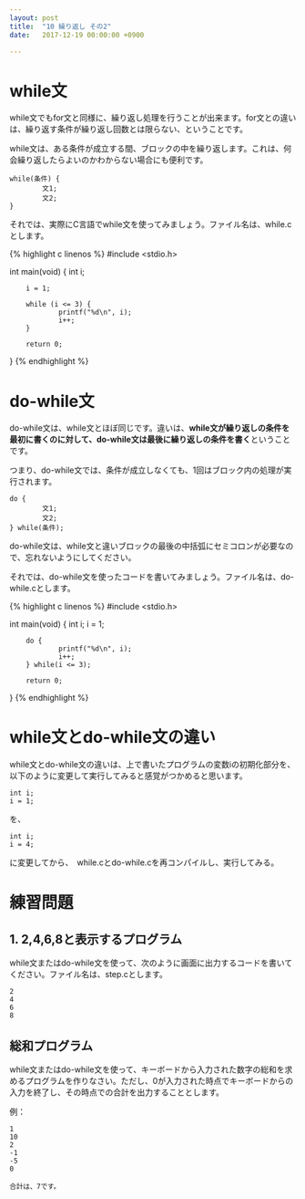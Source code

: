 ```yaml
---
layout: post
title:  "10 繰り返し その2"
date:   2017-12-19 00:00:00 +0900

---
```


# while文
while文でもfor文と同様に、繰り返し処理を行うことが出来ます。for文との違いは、繰り返す条件が繰り返し回数とは限らない、ということです。

while文は、ある条件が成立する間、ブロックの中を繰り返します。これは、何会繰り返したらよいのかわからない場合にも便利です。


```
while(条件) {
        文1;
        文2;
}
```

それでは、実際にC言語でwhile文を使ってみましょう。ファイル名は、while.cとします。

{% highlight c linenos %}
#include <stdio.h>

int main(void)
{
        int i;

        i = 1;

        while (i <= 3) {
                printf("%d\n", i);
                i++;
        }

        return 0;
}
{% endhighlight %}


# do-while文
do-while文は、while文とほぼ同じです。違いは、**while文が繰り返しの条件を最初に書くのに対して、do-while文は最後に繰り返しの条件を書く**ということです。

つまり、do-while文では、条件が成立しなくても、1回はブロック内の処理が実行されます。

```
do {
        文1;
        文2;
} while(条件);
```

do-while文は、while文と違いブロックの最後の中括弧にセミコロンが必要なので、忘れないようにしてください。

それでは、do-while文を使ったコードを書いてみましょう。ファイル名は、do-while.cとします。

{% highlight c linenos %}
#include <stdio.h>

int main(void)
{
        int i;
        i = 1;

        do {
                printf("%d\n", i);
                i++;
        } while(i <= 3);

        return 0;
}
{% endhighlight %}


# while文とdo-while文の違い
while文とdo-while文の違いは、上で書いたプログラムの変数iの初期化部分を、以下のように変更して実行してみると感覚がつかめると思います。

```
int i;
i = 1;
```

を、

```
int i;
i = 4;
```

に変更してから、　while.cとdo-while.cを再コンパイルし、実行してみる。


# 練習問題
## 1. 2,4,6,8と表示するプログラム
while文またはdo-while文を使って、次のように画面に出力するコードを書いてください。ファイル名は、step.cとします。

```
2
4
6
8
```

## 総和プログラム
while文またはdo-while文を使って、キーボードから入力された数字の総和を求めるプログラムを作りなさい。ただし、0が入力された時点でキーボードからの入力を終了し、その時点での合計を出力することとします。

例：

```
1
10
2
-1
-5
0

合計は、7です。
```

